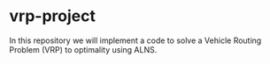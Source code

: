 # vrp-project

In this repository we will implement a code to solve a Vehicle Routing Problem (VRP) to optimality using ALNS.
